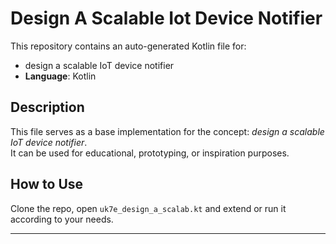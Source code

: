 # Design A Scalable Iot Device Notifier

This repository contains an auto-generated Kotlin file for:

- design a scalable IoT device notifier
- **Language**: Kotlin

## Description

This file serves as a base implementation for the concept: *design a scalable IoT device notifier*.  
It can be used for educational, prototyping, or inspiration purposes.

## How to Use

Clone the repo, open `uk7e_design_a_scalab.kt` and extend or run it according to your needs.

---


